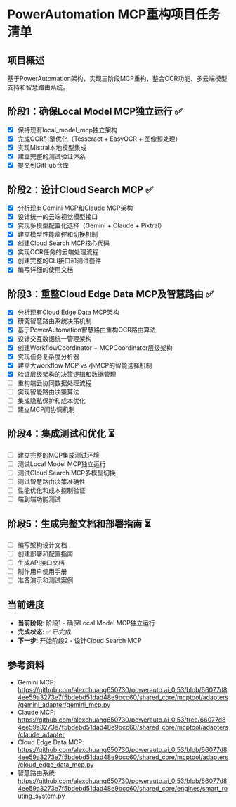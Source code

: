 # PowerAutomation MCP重构项目任务清单

## 项目概述
基于PowerAutomation架构，实现三阶段MCP重构，整合OCR功能、多云端模型支持和智慧路由系统。

## 阶段1：确保Local Model MCP独立运行 ✅
- [x] 保持现有local_model_mcp独立架构
- [x] 完成OCR引擎优化（Tesseract + EasyOCR + 图像预处理）
- [x] 实现Mistral本地模型集成
- [x] 建立完整的测试验证体系
- [x] 提交到GitHub仓库

## 阶段2：设计Cloud Search MCP ✅
- [x] 分析现有Gemini MCP和Claude MCP架构
- [x] 设计统一的云端视觉模型接口
- [x] 实现多模型配置化选择（Gemini + Claude + Pixtral）
- [x] 建立模型性能监控和切换机制
- [x] 创建Cloud Search MCP核心代码
- [x] 实现OCR任务的云端处理流程
- [x] 创建完整的CLI接口和测试套件
- [x] 编写详细的使用文档

## 阶段3：重整Cloud Edge Data MCP及智慧路由 ✅
- [x] 分析现有Cloud Edge Data MCP架构
- [x] 研究智慧路由系统决策机制
- [x] 基于PowerAutomation智慧路由重构OCR路由算法
- [x] 设计交互数据统一管理架构
- [x] 创建WorkflowCoordinator + MCPCoordinator层级架构
- [x] 实现任务复杂度分析器
- [x] 建立大workflow MCP vs 小MCP的智能选择机制
- [x] 验证层级架构的决策逻辑和数据管理
- [ ] 重构端云协同数据处理流程
- [ ] 实现智能路由决策算法
- [ ] 集成隐私保护和成本优化
- [ ] 建立MCP间协调机制

## 阶段4：集成测试和优化 ⏳
- [ ] 建立完整的MCP集成测试环境
- [ ] 测试Local Model MCP独立运行
- [ ] 测试Cloud Search MCP多模型切换
- [ ] 测试智慧路由决策准确性
- [ ] 性能优化和成本控制验证
- [ ] 端到端功能测试

## 阶段5：生成完整文档和部署指南 ⏳
- [ ] 编写架构设计文档
- [ ] 创建部署和配置指南
- [ ] 生成API接口文档
- [ ] 制作用户使用手册
- [ ] 准备演示和测试案例

## 当前进度
- **当前阶段**: 阶段1 - 确保Local Model MCP独立运行
- **完成状态**: ✅ 已完成
- **下一步**: 开始阶段2 - 设计Cloud Search MCP

## 参考资料
- Gemini MCP: https://github.com/alexchuang650730/powerauto.ai_0.53/blob/66077d84ee59a3273e7f5bdebd51dad48e9bcc60/shared_core/mcptool/adapters/gemini_adapter/gemini_mcp.py
- Claude MCP: https://github.com/alexchuang650730/powerauto.ai_0.53/tree/66077d84ee59a3273e7f5bdebd51dad48e9bcc60/shared_core/mcptool/adapters/claude_adapter
- Cloud Edge Data MCP: https://github.com/alexchuang650730/powerauto.ai_0.53/blob/66077d84ee59a3273e7f5bdebd51dad48e9bcc60/shared_core/mcptool/adapters/cloud_edge_data_mcp.py
- 智慧路由系统: https://github.com/alexchuang650730/powerauto.ai_0.53/blob/66077d84ee59a3273e7f5bdebd51dad48e9bcc60/shared_core/engines/smart_routing_system.py


